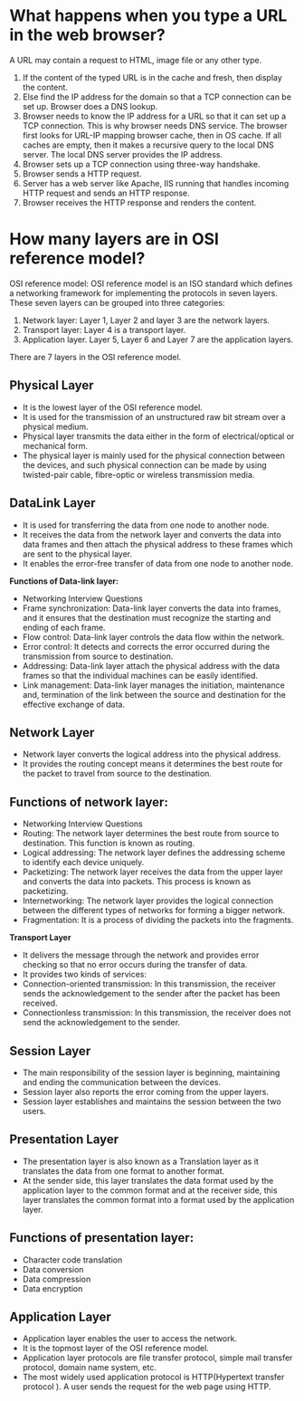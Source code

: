 # What happens when you type a URL in the web browser?

A URL may contain a request to HTML, image file or any other type.

1. If the content of the typed URL is in the cache and fresh, then display the content.
2. Else find the IP address for the domain so that a TCP connection can be set up. Browser does a DNS lookup.
3. Browser needs to know the IP address for a URL so that it can set up a TCP connection.  This is why browser needs DNS service. The browser first looks for URL-IP mapping browser cache, then in OS cache. If all caches are empty, then it makes a recursive query to the local DNS server.   The local DNS server provides the IP address.
4. Browser sets up a TCP connection using three-way handshake.
5. Browser sends a HTTP request.
6. Server has a web server like Apache, IIS running that handles incoming HTTP request and sends an HTTP response.
7. Browser receives the HTTP response and renders the content.


# How many layers are in OSI reference model?

OSI reference model: OSI reference model is an ISO standard which defines a networking framework for implementing the protocols in seven layers. These seven layers can be grouped into three categories:
1. Network layer: Layer 1, Layer 2 and layer 3 are the network layers.
2. Transport layer: Layer 4 is a transport layer.
3. Application layer. Layer 5, Layer 6 and Layer 7 are the application layers.

There are 7 layers in the OSI reference model.

## Physical Layer
    
* It is the lowest layer of the OSI reference model.
* It is used for the transmission of an unstructured raw bit stream over a physical medium.
* Physical layer transmits the data either in the form of electrical/optical or mechanical form.
* The physical layer is mainly used for the physical connection between the devices, and such physical connection can be made by using twisted-pair cable, fibre-optic or wireless transmission media.

## DataLink Layer

* It is used for transferring the data from one node to another node.
* It receives the data from the network layer and converts the data into data frames and then attach the physical address to these frames which are sent to the physical layer.
* It enables the error-free transfer of data from one node to another node.

**Functions of Data-link layer:**

* Networking Interview Questions
* Frame synchronization: Data-link layer converts the data into frames, and it ensures that the destination must recognize the starting and ending of each frame.
* Flow control: Data-link layer controls the data flow within the network.
* Error control: It detects and corrects the error occurred during the transmission from source to destination.
* Addressing: Data-link layer attach the physical address with the data frames so that the individual machines can be easily identified.
* Link management: Data-link layer manages the initiation, maintenance and, termination of the link between the source and destination for the effective exchange of data.

## Network Layer

* Network layer converts the logical address into the physical address.
* It provides the routing concept means it determines the best route for the packet to travel from source to the destination.

## Functions of network layer:

* Networking Interview Questions
* Routing: The network layer determines the best route from source to destination. This function is known as routing.
* Logical addressing: The network layer defines the addressing scheme to identify each device uniquely.
* Packetizing: The network layer receives the data from the upper layer and converts the data into packets. This process is known as packetizing.
* Internetworking: The network layer provides the logical connection between the different types of networks for forming a bigger network.
* Fragmentation: It is a process of dividing the packets into the fragments.

**Transport Layer**

* It delivers the message through the network and provides error checking so that no error occurs during the transfer of data.
* It provides two kinds of services:
* Connection-oriented transmission: In this transmission, the receiver sends the acknowledgement to the sender after the packet has been received.
* Connectionless transmission: In this transmission, the receiver does not send the acknowledgement to the sender.

## **Session Layer**

* The main responsibility of the session layer is beginning, maintaining and ending the communication between the devices.
* Session layer also reports the error coming from the upper layers.
* Session layer establishes and maintains the session between the two users.

## Presentation Layer

* The presentation layer is also known as a Translation layer as it translates the data from one format to another format.
* At the sender side, this layer translates the data format used by the application layer to the common format and at the receiver side, this layer translates the common format into a format used by the application layer.

## Functions of presentation layer:
* Character code translation
* Data conversion
* Data compression
* Data encryption


## Application Layer

* Application layer enables the user to access the network.
* It is the topmost layer of the OSI reference model.
* Application layer protocols are file transfer protocol, simple mail transfer protocol, domain name system, etc.
* The most widely used application protocol is HTTP(Hypertext transfer protocol ). A user sends the request for the web page using HTTP.
